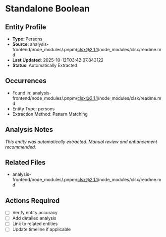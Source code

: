 # Standalone Boolean

## Entity Profile
- **Type**: Persons
- **Source**: analysis-frontend/node_modules/.pnpm/clsx@2.1.1/node_modules/clsx/readme.md
- **Last Updated**: 2025-10-12T03:42:07.843122
- **Status**: Automatically Extracted

## Occurrences
- Found in: analysis-frontend/node_modules/.pnpm/clsx@2.1.1/node_modules/clsx/readme.md
- Entity Type: persons
- Extraction Method: Pattern Matching

## Analysis Notes
*This entity was automatically extracted. Manual review and enhancement recommended.*

## Related Files
- analysis-frontend/node_modules/.pnpm/clsx@2.1.1/node_modules/clsx/readme.md

## Actions Required
- [ ] Verify entity accuracy
- [ ] Add detailed analysis
- [ ] Link to related entities
- [ ] Update timeline if applicable
